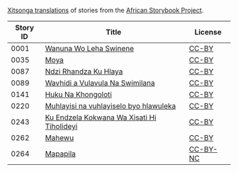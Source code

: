 [Xitsonga translations](http://my.africanstorybook.org/language/xitsonga) of stories from the [African Storybook Project](http://my.africanstorybook.org).

Story ID | Title | License
-------- | ----- | -------
0001 | [Wanuna Wo Leha Swinene](http://africanstorybook.org/reader.php?id=21474&d=0&a=1) | [CC-BY](https://creativecommons.org/licenses/by/4.0/)
0035 | [Moya](http://africanstorybook.org/stories/moya-0) | [CC-BY](https://creativecommons.org/licenses/by/4.0/)
0087 | [Ndzi Rhandza Ku Hlaya](http://africanstorybook.org/reader.php?id=18874&d=0&a=1) | [CC-BY](https://creativecommons.org/licenses/by/3.0/)
0089 | [Wavhidi a Vulavula Na Swimilana](http://africanstorybook.org/reader.php?id=14520&d=0&a=1) | [CC-BY](https://creativecommons.org/licenses/by/4.0/)
0141 | [Huku Na Khongoloti](http://africanstorybook.org/reader.php?id=14408&d=0&a=1) | [CC-BY](https://creativecommons.org/licenses/by/3.0/)
0220 | [Muhlayisi na vuhlayiselo byo hlawuleka](http://africanstorybook.org/stories/muhlayisi-na-vuhlayiselo-byo-hlawuleka) | [CC-BY](https://creativecommons.org/licenses/by/4.0/)
0243 | [Ku Endzela Kokwana Wa Xisati Hi Tiholideyi](http://africanstorybook.org/reader.php?id=19018&d=0&a=1) | [CC-BY](https://creativecommons.org/licenses/by/4.0/)
0262 | [Mahewu](http://africanstorybook.org/stories/mahewu) | [CC-BY](https://creativecommons.org/licenses/by/4.0/)
0264 | [Mapapila](http://africanstorybook.org/stories/mapapila) | [CC-BY-NC](https://creativecommons.org/licenses/by-nc/3.0/)
